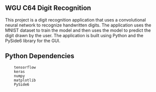 ## WGU C64 Digit Recognition

This project is a digit recognition application that uses a convolutional neural network to recognize handwritten digits. The application uses the MNIST dataset to train the model and then uses the model to predict the digit drawn by the user. The application is built using Python and the PySide6 library for the GUI.



## Python Dependencies
        tensorflow
        keras
        numpy
        matplotlib
        PySide6

